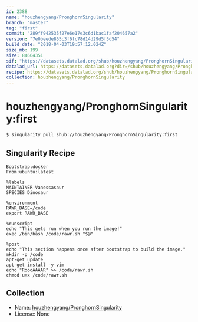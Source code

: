 ```yaml
---
id: 2388
name: "houzhengyang/PronghornSingularity"
branch: "master"
tag: "first"
commit: "289ff942535f27e6e17e3c6d1bac1faf204657a2"
version: "7e0beede855c3f6fc78d14d29d5f5d54"
build_date: "2018-04-03T19:57:12.024Z"
size_mb: 199
size: 84664351
sif: "https://datasets.datalad.org/shub/houzhengyang/PronghornSingularity/first/2018-04-03-289ff942-7e0beede/7e0beede855c3f6fc78d14d29d5f5d54.simg"
datalad_url: https://datasets.datalad.org?dir=/shub/houzhengyang/PronghornSingularity/first/2018-04-03-289ff942-7e0beede/
recipe: https://datasets.datalad.org/shub/houzhengyang/PronghornSingularity/first/2018-04-03-289ff942-7e0beede/Singularity
collection: houzhengyang/PronghornSingularity
---
```


# houzhengyang/PronghornSingularity:first

```bash
$ singularity pull shub://houzhengyang/PronghornSingularity:first
```

## Singularity Recipe

```singularity
Bootstrap:docker  
From:ubuntu:latest  

%labels
MAINTAINER Vanessasaur
SPECIES Dinosaur

%environment
RAWR_BASE=/code
export RAWR_BASE

%runscript
echo "This gets run when you run the image!" 
exec /bin/bash /code/rawr.sh "$@"  

%post  
echo "This section happens once after bootstrap to build the image."  
mkdir -p /code  
apt-get update
apt-get install -y vim
echo "RoooAAAAR" >> /code/rawr.sh
chmod u+x /code/rawr.sh
```

## Collection

 - Name: [houzhengyang/PronghornSingularity](https://github.com/houzhengyang/PronghornSingularity)
 - License: None

